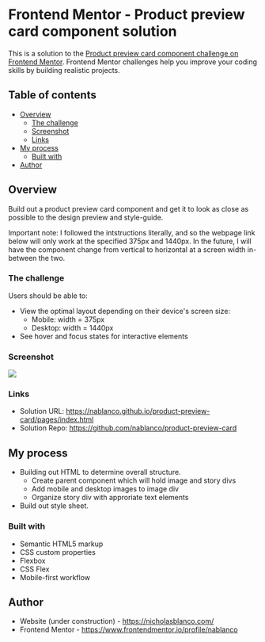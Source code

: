 # Frontend Mentor - Product preview card component solution

This is a solution to the [Product preview card component challenge on Frontend Mentor](https://www.frontendmentor.io/challenges/product-preview-card-component-GO7UmttRfa). Frontend Mentor challenges help you improve your coding skills by building realistic projects. 

## Table of contents

- [Overview](#overview)
  - [The challenge](#the-challenge)
  - [Screenshot](#screenshot)
  - [Links](#links)
- [My process](#my-process)
  - [Built with](#built-with)
- [Author](#author)


## Overview

Build out a product preview card component and get it to look as close as possible to the design preview and style-guide.

Important note: I followed the intstructions literally, and so the webpage link below will only work at the specified 375px and 1440px. In the future, I will have the component change from vertical to horizontal at a screen width in-between the two.
### The challenge

Users should be able to:

- View the optimal layout depending on their device's screen size:
  - Mobile: width = 375px
  - Desktop: width = 1440px
- See hover and focus states for interactive elements

### Screenshot

![](./images/screenshot.JPG)

### Links

- Solution URL: https://nablanco.github.io/product-preview-card/pages/index.html
- Solution Repo: https://github.com/nablanco/product-preview-card

## My process

- Building out HTML to determine overall structure.
  - Create parent component which will hold image and story divs
  - Add mobile and desktop images to image div
  - Organize story div with approriate text elements
- Build out style sheet.  


### Built with

- Semantic HTML5 markup
- CSS custom properties
- Flexbox
- CSS Flex
- Mobile-first workflow

## Author

- Website (under construction) - https://nicholasblanco.com/ 
- Frontend Mentor - https://www.frontendmentor.io/profile/nablanco
